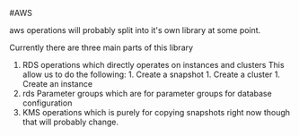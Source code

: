 #AWS

aws operations will probably split into it's own library at some point.

Currently there are three main parts of this library
1. RDS operations which directly operates on instances and clusters
    This allow us to do the following:
        1. Create a snapshot
        1. Create a cluster
        1. Create an instance
1. rds Parameter groups which are for parameter groups for database configuration 
1. KMS operations which is purely for copying snapshots right now though that will probably change.
